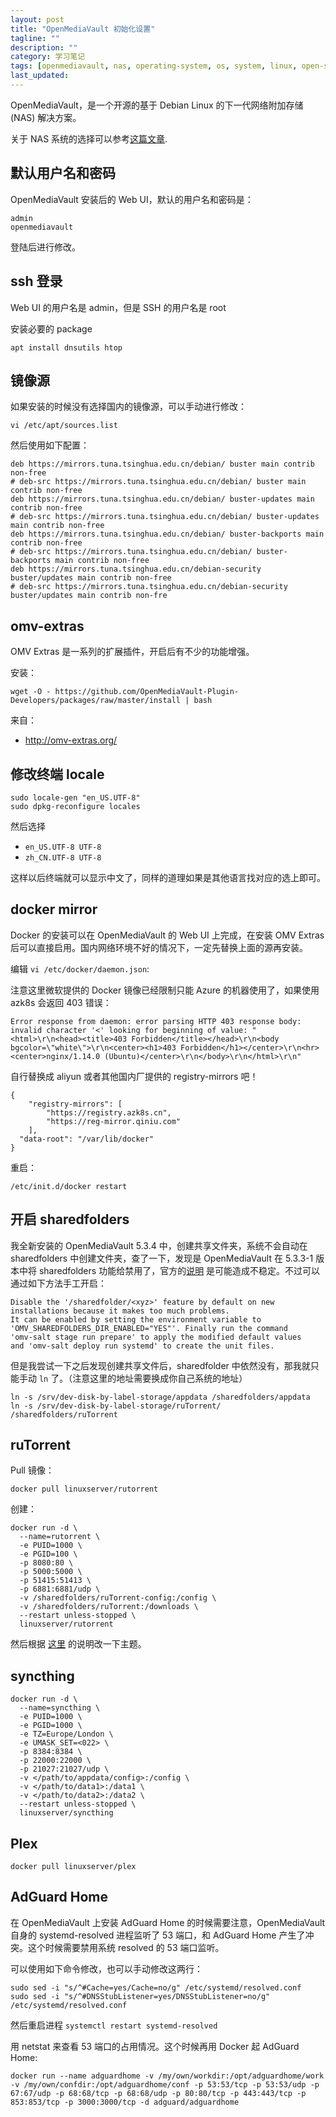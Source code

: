 ```yaml
---
layout: post
title: "OpenMediaVault 初始化设置"
tagline: ""
description: ""
category: 学习笔记
tags: [openmediavault, nas, operating-system, os, system, linux, open-source,]
last_updated:
---
```


OpenMediaVault，是一个开源的基于 Debian Linux 的下一代网络附加存储 (NAS) 解决方案。

关于 NAS 系统的选择可以参考[这篇文章](/post/2020/02/nas-operating-system-choice.html).

## 默认用户名和密码
OpenMediaVault 安装后的 Web UI，默认的用户名和密码是：

	admin
	openmediavault

登陆后进行修改。

## ssh 登录
Web UI 的用户名是 admin，但是 SSH 的用户名是 root

安装必要的 package

	apt install dnsutils htop

## 镜像源
如果安装的时候没有选择国内的镜像源，可以手动进行修改：

	vi /etc/apt/sources.list

然后使用如下配置：

	deb https://mirrors.tuna.tsinghua.edu.cn/debian/ buster main contrib non-free
	# deb-src https://mirrors.tuna.tsinghua.edu.cn/debian/ buster main contrib non-free
	deb https://mirrors.tuna.tsinghua.edu.cn/debian/ buster-updates main contrib non-free
	# deb-src https://mirrors.tuna.tsinghua.edu.cn/debian/ buster-updates main contrib non-free
	deb https://mirrors.tuna.tsinghua.edu.cn/debian/ buster-backports main contrib non-free
	# deb-src https://mirrors.tuna.tsinghua.edu.cn/debian/ buster-backports main contrib non-free
	deb https://mirrors.tuna.tsinghua.edu.cn/debian-security buster/updates main contrib non-free
	# deb-src https://mirrors.tuna.tsinghua.edu.cn/debian-security buster/updates main contrib non-fre

## omv-extras
OMV Extras 是一系列的扩展插件，开启后有不少的功能增强。

安装：

    wget -O - https://github.com/OpenMediaVault-Plugin-Developers/packages/raw/master/install | bash

来自：

- <http://omv-extras.org/>

## 修改终端 locale

	sudo locale-gen "en_US.UTF-8"
	sudo dpkg-reconfigure locales

然后选择

- `en_US.UTF-8 UTF-8`
- `zh_CN.UTF-8 UTF-8`

这样以后终端就可以显示中文了，同样的道理如果是其他语言找对应的选上即可。

## docker mirror
Docker 的安装可以在 OpenMediaVault 的 Web UI 上完成，在安装 OMV Extras 后可以直接启用。国内网络环境不好的情况下，一定先替换上面的源再安装。

编辑 `vi /etc/docker/daemon.json`:

注意这里微软提供的 Docker 镜像已经限制只能 Azure 的机器使用了，如果使用 azk8s 会返回 403 错误：

	Error response from daemon: error parsing HTTP 403 response body: invalid character '<' looking for beginning of value: "<html>\r\n<head><title>403 Forbidden</title></head>\r\n<body bgcolor=\"white\">\r\n<center><h1>403 Forbidden</h1></center>\r\n<hr><center>nginx/1.14.0 (Ubuntu)</center>\r\n</body>\r\n</html>\r\n"

自行替换成 aliyun 或者其他国内厂提供的 registry-mirrors 吧！

	{
		"registry-mirrors": [
			"https://registry.azk8s.cn",
			"https://reg-mirror.qiniu.com"
		],
	  "data-root": "/var/lib/docker"
	}

重启：

	/etc/init.d/docker restart

## 开启 sharedfolders
我全新安装的 OpenMediaVault 5.3.4 中，创建共享文件夹，系统不会自动在 sharedfolders 中创建文件夹，查了一下，发现是 OpenMediaVault 在 5.3.3-1 版本中将 sharedfolders 功能给禁用了，官方的[说明](https://github.com/openmediavault/openmediavault/blob/master/deb/openmediavault/debian/changelog#L52) 是可能造成不稳定。不过可以通过如下方法手工开启：

    Disable the '/sharedfolder/<xyz>' feature by default on new
    installations because it makes too much problems.
    It can be enabled by setting the environment variable to
    'OMV_SHAREDFOLDERS_DIR_ENABLED="YES"'. Finally run the command
    'omv-salt stage run prepare' to apply the modified default values
    and 'omv-salt deploy run systemd' to create the unit files.

但是我尝试一下之后发现创建共享文件后，sharedfolder 中依然没有，那我就只能手动 `ln` 了。（注意这里的地址需要换成你自己系统的地址）

	ln -s /srv/dev-disk-by-label-storage/appdata /sharedfolders/appdata
	ln -s /srv/dev-disk-by-label-storage/ruTorrent/ /sharedfolders/ruTorrent

## ruTorrent
Pull 镜像：

	docker pull linuxserver/rutorrent

创建：

```
docker run -d \
  --name=rutorrent \
  -e PUID=1000 \
  -e PGID=100 \
  -p 8080:80 \
  -p 5000:5000 \
  -p 51415:51413 \
  -p 6881:6881/udp \
  -v /sharedfolders/ruTorrent-config:/config \
  -v /sharedfolders/ruTorrent:/downloads \
  --restart unless-stopped \
  linuxserver/rutorrent
```

然后根据 [这里](/post/2020/03/rtorrent-and-rutorrent.html) 的说明改一下主题。

## syncthing

```
docker run -d \
  --name=syncthing \
  -e PUID=1000 \
  -e PGID=1000 \
  -e TZ=Europe/London \
  -e UMASK_SET=<022> \
  -p 8384:8384 \
  -p 22000:22000 \
  -p 21027:21027/udp \
  -v </path/to/appdata/config>:/config \
  -v </path/to/data1>:/data1 \
  -v </path/to/data2>:/data2 \
  --restart unless-stopped \
  linuxserver/syncthing
```

## Plex

	docker pull linuxserver/plex


## AdGuard Home

在 OpenMediaVault 上安装 AdGuard Home 的时候需要注意，OpenMediaVault 自身的 systemd-resolved 进程监听了 53 端口，和 AdGuard Home 产生了冲突。这个时候需要禁用系统 resolved 的 53 端口监听。

可以使用如下命令修改，也可以手动修改这两行：

	sudo sed -i "s/^#Cache=yes/Cache=no/g" /etc/systemd/resolved.conf
	sudo sed -i "s/^#DNSStubListener=yes/DNSStubListener=no/g" /etc/systemd/resolved.conf

然后重启进程 `systemctl restart systemd-resolved`

用 netstat 来查看 53 端口的占用情况。这个时候再用 Docker 起 AdGuard Home:

	docker run --name adguardhome -v /my/own/workdir:/opt/adguardhome/work -v /my/own/confdir:/opt/adguardhome/conf -p 53:53/tcp -p 53:53/udp -p 67:67/udp -p 68:68/tcp -p 68:68/udp -p 80:80/tcp -p 443:443/tcp -p 853:853/tcp -p 3000:3000/tcp -d adguard/adguardhome



